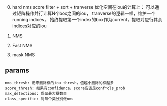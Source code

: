 0. hard nms
    score filter + sort + tranverse
    优化空间在iou的计算上：
        可以通过矩阵操作并行计算N个box之间的iou，
        tranverse的逻辑一样，维护一个running indices，
        始终提取第一个index的box作为current，提取对应行其余indices对应的iou


1. NMS


2. Fast NMS


3. mask NMS



## params
    nms_thresh: 用来删除框的iou thresh，值越小删除的框越多
    score_thresh: 如果有confidence，score应该是conf*cls_prob
    max_detections: 保留最大框数目
    class_specific: 对每个类分别做nms




